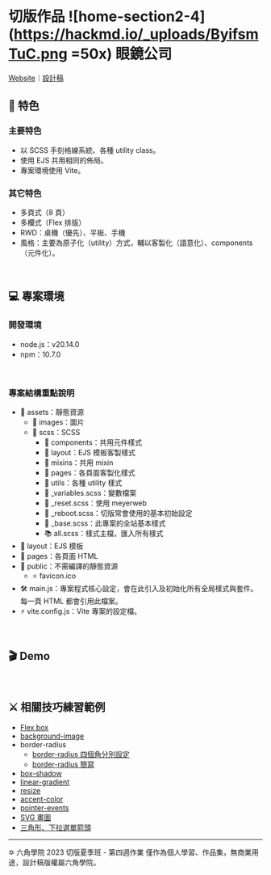 # 切版作品 ![home-section2-4](https://hackmd.io/_uploads/ByifsmTuC.png =50x) 眼鏡公司

[Website](https://githubplayerzero.github.io/glasses-company-hand/index.html)｜[設計稿](https://xd.adobe.com/view/5b20cbc4-5c64-4b67-814e-633b078a8cd4-0e73/flow/)

## 📌 特色
### 主要特色
- 以 SCSS 手刻格線系統、各種 utility class。
- 使用 EJS 共用相同的佈局。
- 專案環境使用 Vite。

### 其它特色
- 多頁式（8 頁）
- 多欄式（Flex 排版）
- RWD：桌機（優先）、平板、手機
- 風格：主要為原子化（utility）方式，輔以客製化（語意化）、components（元件化）。
<br>

## 💻 專案環境
### 開發環境
- node.js：v20.14.0
- npm：10.7.0
<br>

### 專案結構重點說明
- 📂 assets：靜態資源
    - 📁 images：圖片
    - 📁 scss：SCSS
        - 📁 components：共用元件樣式
        - 📁 layout：EJS 模板客製樣式
        - 📁 mixins：共用 mixin
        - 📁 pages：各頁面客製化樣式
        - 📁 utils：各種 utility 樣式
        - 📄 _variables.scss：變數檔案
        - 📄 _reset.scss：使用 meyerweb
        - 📄 _reboot.scss：切版常會使用的基本初始設定
        - 📄 _base.scss：此專案的全站基本樣式
        - 📚 all.scss：樣式主檔，匯入所有樣式
- 📁 layout：EJS 模板
- 📁 pages：各頁面 HTML
- 📁 public：不需編譯的靜態資源
    - ⭐ favicon.ico
- 🛠️ main.js：專案程式核心設定，會在此引入及初始化所有全局樣式與套件。每一頁 HTML 都會引用此檔案。
- ⚡ vite.config.js：Vite 專案的設定檔。
<br>

## 🎬 Demo



<br>

## ⚔️ 相關技巧練習範例
- [Flex box](https://codepen.io/collection/ZMebzz)
- [background-image](https://codepen.io/codepenplayer/pen/gOQzLxV)
- border-radius
    - [border-radius 四個角分別設定](https://codepen.io/codepenplayer/pen/KKYRBwL)
    - [border-radius 簡寫](https://codepen.io/codepenplayer/pen/LYXryzd)
- [box-shadow](https://codepen.io/codepenplayer/pen/rNQKYMv)
- [linear-gradient](https://codepen.io/codepenplayer/pen/ZEmjqWE)
- [resize](https://codepen.io/codepenplayer/pen/JjQjGMB)
- [accent-color](https://codepen.io/codepenplayer/pen/mdZdEKK)
- [pointer-events](https://codepen.io/codepenplayer/pen/yLGYQwr)
- [SVG 畫圖](https://codepen.io/codepenplayer/pen/BavoqEQ)
- [三角形、下拉選單箭頭](https://codepen.io/codepenplayer/pen/oNJjwKW)

<hr>

✡️ 六角學院 2023 切版夏季班 - 第四週作業
僅作為個人學習、作品集，無商業用途，設計稿版權屬六角學院。
